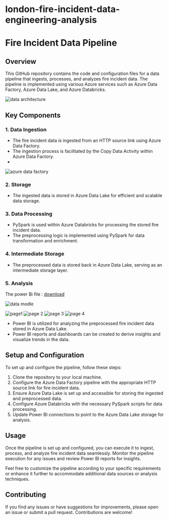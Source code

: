 # london-fire-incident-data-engineering-analysis
# Fire Incident Data Pipeline

## Overview

This GitHub repository contains the code and configuration files for a data pipeline that ingests, processes, and analyzes fire incident data. The pipeline is implemented using various Azure services such as Azure Data Factory, Azure Data Lake, and Azure Databricks.

![data architecture](https://drive.google.com/uc?export=view&id=1bnooflAagd6zdeL8aP59rddHcqxE5dEG)

## Key Components

### 1. Data Ingestion

- The fire incident data is ingested from an HTTP source link using Azure Data Factory.
- The ingestion process is facilitated by the Copy Data Activity within Azure Data Factory.
- 
![azure data factory](https://drive.google.com/uc?export=view&id=1o24fKw_0pHQUEIz5BZy00-DMZgmqycCO)

### 2. Storage

- The ingested data is stored in Azure Data Lake for efficient and scalable data storage.

### 3. Data Processing

- PySpark is used within Azure Databricks for processing the stored fire incident data.
- The preprocessing logic is implemented using PySpark for data transformation and enrichment.

### 4. Intermediate Storage

- The preprocessed data is stored back in Azure Data Lake, serving as an intermediate storage layer.

### 5. Analysis
The power Bi file : [download](https://drive.google.com/file/d/1NR1mmNl2RP1a5aR70uDWYJGjPBDofbks/view?usp=drive_link)

![data modle](https://drive.google.com/uc?export=view&id=1kYwcFfu614BkA3FsKLAkYR1RwsTD-4Kk)

![page1](https://drive.google.com/uc?export=view&id=1zfd7lvLWCq2s2iTg2ZnxgevYOS_l1ubB)
![page 2](https://drive.google.com/uc?export=view&id=1-Bj3zsbdRhIY0xShRgodEM_yqRfvwBF8)
![page 3](https://drive.google.com/uc?export=view&id=15eMu1qsQZX6UvdyBPLugEbG-gl4px0oJ)
![page 4](https://drive.google.com/uc?export=view&id=1ogMXbhLB0BSEgXoE8yxra1CkiN6D1o6_)


- Power BI is utilized for analyzing the preprocessed fire incident data stored in Azure Data Lake.
- Power BI reports and dashboards can be created to derive insights and visualize trends in the data.

## Setup and Configuration

To set up and configure the pipeline, follow these steps:

1. Clone the repository to your local machine.
2. Configure the Azure Data Factory pipeline with the appropriate HTTP source link for fire incident data.
3. Ensure Azure Data Lake is set up and accessible for storing the ingested and preprocessed data.
4. Configure Azure Databricks with the necessary PySpark scripts for data processing.
5. Update Power BI connections to point to the Azure Data Lake storage for analysis.

## Usage

Once the pipeline is set up and configured, you can execute it to ingest, process, and analyze fire incident data seamlessly. Monitor the pipeline execution for any issues and review Power BI reports for insights.

Feel free to customize the pipeline according to your specific requirements or enhance it further to accommodate additional data sources or analysis techniques.

## Contributing

If you find any issues or have suggestions for improvements, please open an issue or submit a pull request. Contributions are welcome!
